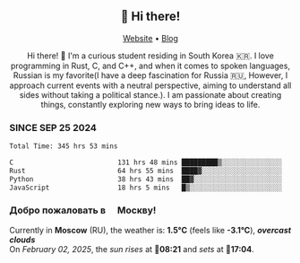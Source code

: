 <h2 align="center">👋 Hi there!</h2>
<p align="center">
  <a href="https://urdekcah.ru">Website</a> •
  <a href="https://urdekcah.blog">Blog</a>
</p>

<p align="center">
  Hi there! 👋 I'm a curious student residing in South Korea 🇰🇷. I love programming in Rust, C, and C++, and when it comes to spoken languages, Russian is my favorite(I have a deep fascination for Russia 🇷🇺, However, I approach current events with a neutral perspective, aiming to understand all sides without taking a political stance.). I am passionate about creating things, constantly exploring new ways to bring ideas to life.
</p>

### SINCE SEP 25 2024
<!--START_SECTION:waka-->
<!--LAST_WAKA_UPDATE:2025-02-01 18:24:57-->
```txt
Total Time: 345 hrs 53 mins

C                          131 hrs 48 mins █████████▒░░░░░░░░░░░░░░░   37.09 %
Rust                       64 hrs 55 mins  ████▓░░░░░░░░░░░░░░░░░░░░   18.27 %
Python                     38 hrs 43 mins  ██▓░░░░░░░░░░░░░░░░░░░░░░   10.90 %
JavaScript                 18 hrs 5 mins   █▒░░░░░░░░░░░░░░░░░░░░░░░   05.09 %
```
<!--END_SECTION:waka-->

<h3>Добро пожаловать в <img src="https://cdn-icons-png.flaticon.com/512/197/197408.png" width="13"/> Москву!</h3>

<!--START_SECTION:weather:moscow-->
<!--LAST_WEATHER_UPDATE:2025-02-02 09:18:42-->
Currently in **Moscow** (RU), the weather is: **1.5°C** (feels like **-3.1°C**), ***overcast clouds***<br/>
On *February 02, 2025*, the *sun rises* at 🌅**08:21** and *sets* at 🌇**17:04**.
<!--END_SECTION:weather-->
